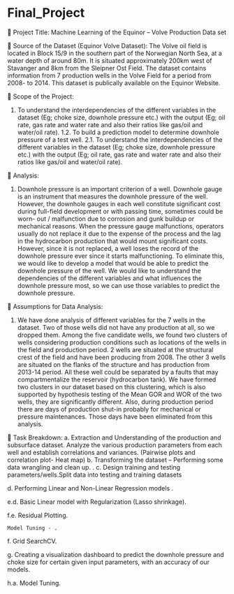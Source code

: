 # Final_Project

	Project Title: 
Machine Learning of the Equinor – Volve Production Data set 

	Source of the Dataset (Equinor Volve Dataset):
The Volve oil field is located in Block 15/9 in the southern part of the Norwegian North Sea, at a water depth of around 80m. It is situated approximately 200km west of Stavanger and 8km from the Sleipner Ost Field. The dataset contains information from 7 production wells in the Volve Field for a period from 2008- to 2014. This dataset is publically available on the Equinor Website.

	Scope of the Project:

1.	To understand the interdependencies of the different variables in the dataset (Eg; choke size, downhole pressure etc.) with the output (Eg; oil rate, gas rate and water rate and also their ratios like gas/oil and water/oil rate).
1.2.	To build a prediction model to determine downhole pressure of a test well.
2.1.	To understand the interdependencies of the different variables in the dataset (Eg; choke size, downhole pressure etc.) with the output (Eg; oil rate, gas rate and water rate and also their ratios like gas/oil and water/oil rate).


	Analysis:

1.	Downhole pressure is an important criterion of a well. Downhole gauge is an instrument that measures the downhole pressure of the well. However, the downhole gauges in each well constitute significant cost during full-field development or with passing time, sometimes could be worn- out / malfunction due to corrosion and gunk buildup or mechanical reasons. When the pressure gauge malfunctions, operators usually do not replace it due to the expense of the process and the lag in the hydrocarbon production that would mount significant costs. However, since it is not replaced, a well loses the record of the downhole pressure ever since it starts malfunctioning. To eliminate this, we would like to develop a model that would be able to predict the downhole pressure of the well. We would like to understand the dependencies of the different variables and what influences the downhole pressure most, so we can use those variables to predict the downhole pressure.


	Assumptions for Data Analysis:
1.	We have done analysis of different variables for the 7 wells in the dataset. Two of those wells did not have any production at all, so we dropped them. Among the five candidate wells, we found two clusters of wells considering production conditions such as locations of the wells in the field and production period. 2 wells are situated at the structural crest of the field and have been producing from 2008. The other 3 wells are situated on the flanks of the structure and has production from 2013-14 period.  All these well could be separated by a faults that may compartmentalize the reservoir (hydrocarbon tank). We have formed two clusters in our dataset based on this clustering, which is also supported by hypothesis testing of the Mean GOR and WOR of the two wells, they are significantly different. Also, during production period there are days of production shut-in probably for mechanical or pressure maintenances. Those days have been eliminated from this analysis.
	

	 Task Breakdown:
a.	Extraction and Understanding of the production and subsurface dataset. Analyze the various production parameters from each well and establish correlations and variances. (Pairwise plots and correlation plot- Heat map)
b.	Transforming the dataset – Performing some data wrangling and clean up. . 
c.	Design training and testing parameters/wells.Split data into testing and training datasets

d.	Performing Linear and Non-Linear Regression models .
	
e.d.	Basic Linear model with Regularization (Lasso shrinkage).

f.e.	Residual Plotting.

	Model Tuning - .
f.	Grid SearchCV.
	
g.	Creating a visualization dashboard to predict the downhole pressure and choke size for certain given input parameters, with an accuracy of our models. 

h.a.	Model Tuning.



